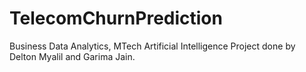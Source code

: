 # TelecomChurnPrediction
Business Data Analytics, MTech Artificial Intelligence Project done by Delton Myalil and Garima Jain.
